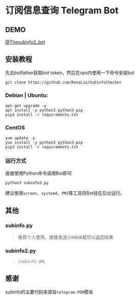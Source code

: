 # 订阅信息查询 Telegram Bot

## DEMO

[@Thesubinfo2_bot](https://t.me/Thesubinfo2_bot)

## 安装教程

先去botfather获取bot token，然后在vps内使用一下命令安装bot

```
git clone https://github.com/RenaLio/SubinfoChecker
```


### Debian | Ubuntu:

```
apt-get upgrade -y 
apt install -y python3 python3-pip 
pip3 install -r requirements.txt
```

### CentOS 

```
yum update -y
yun install -y python3 python3-pip
pip3 install -r requirements.txt
```

### 运行方式

直接使用Python命令调用Bot即可

```
python3 subinfo2.py
```

建议使用`screen`、`systemd`、`PM2`等工具将Bot挂在后台运行。

## 其他

### subinfo.py

> 推荐个人使用，直接发送`订阅链接`就可以返回结果

### subinfo2.py

> `/subinfo URL`

## 感谢

subinfo的主要代码来源自`telegram-PGM`模块
